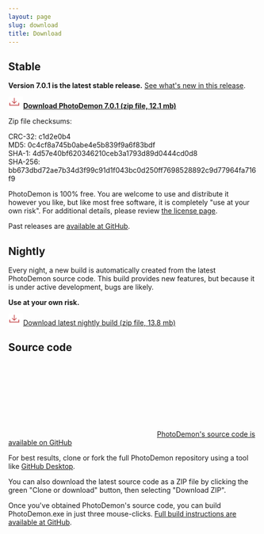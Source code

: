 ```yaml
---
layout: page
slug: download
title: Download
---
```


Stable
-------------------

**Version 7.0.1 is the latest stable release.**  [See what's new in this release](2018/01/15/photodemon-7-0-1-release).

**<a href="https://github.com/tannerhelland/PhotoDemon/releases/download/v7.0.1/PhotoDemon_7.0.1.zip"><img src="media/Download-24.png" alt="Download" srcset="media/Download-48.png 2x" />Download PhotoDemon 7.0.1 (zip file, 12.1 mb)</a>**<br />

Zip file checksums:

CRC-32: c1d2e0b4<br />
MD5: 0c4cf8a745b0abe4e5b839f9a6f83bdf<br />
SHA-1: 4d57e40bf620346210ceb3a1793d89d0444cd0d8<br />
SHA-256: bb673dbd72ae7b34d3f99c91d1f043bc0d250ff7698528892c9d77964fa716f9<br />

PhotoDemon is 100% free.  You are welcome to use and distribute it however you like, but like most free software, it is completely "use at your own risk".  For additional details, please review [the license page](license/#photodemon-license).

Past releases are [available at GitHub](https://github.com/tannerhelland/PhotoDemon/releases).

Nightly
--------------------

Every night, a new build is automatically created from the latest PhotoDemon source code.  This build provides new features, but because it is under active development, bugs are likely.

**Use at your own risk.**

<a href="https://tannerhelland.github.io/PhotoDemon-Updates-v2/PhotoDemon_nightly.zip"><img src="media/Download-24.png" alt="Download" srcset="media/Download-48.png 2x" />Download latest nightly build (zip file, 13.8 mb)</a>

Source code
------------------

[<svg class="svg-icon"><use xlink:href="{{ '/assets/minima-social-icons.svg#github' | relative_url }}"></use></svg>PhotoDemon's source code is available on GitHub](https://github.com/tannerhelland/PhotoDemon)

For best results, clone or fork the full PhotoDemon repository using a tool like [GitHub Desktop](https://desktop.github.com/).

You can also download the latest source code as a ZIP file by clicking the green "Clone or download" button, then selecting "Download ZIP".

Once you've obtained PhotoDemon's source code, you can build PhotoDemon.exe in just three mouse-clicks.  [Full build instructions are available at GitHub](https://github.com/tannerhelland/PhotoDemon/blob/master/INSTALL.md).
